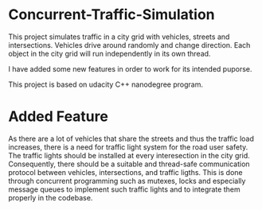 # Concurrent-Traffic-Simulation

This project simulates traffic in a city grid with vehicles, streets and intersections. Vehicles drive around randomly 
and change direction. Each object in the city grid will run independently in its own thread.

I have added some new features in order to work for its intended puporse.

This project is based on udacity C++ nanodegree program.

# Added Feature

As there are a lot of vehicles that share the streets and thus the traffic load increases, there is a need for traffic light system for the road user safety. 
The traffic lights should be installed at every interesection in the city grid. Consequently, there should be a suitable and thread-safe communication protocol between vehicles, intersections, and traffic ligths. This is done through concurrent programming such as mutexes, locks and especially message queues to implement such traffic lights and to integrate them properly in the codebase. 
